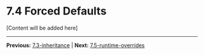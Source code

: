 # 7.4 Forced Defaults

[Content will be added here]

---

**Previous:** [7.3-inheritance](./7.3-inheritance.md) | **Next:** [7.5-runtime-overrides](./7.5-runtime-overrides.md)
